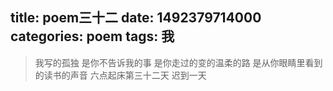 title: poem三十二
date: 1492379714000
categories: poem
tags: 我
---
> 我写的孤独
是你不告诉我的事
是你走过的变的温柔的路
是从你眼睛里看到的读书的声音
六点起床第三十二天 迟到一天